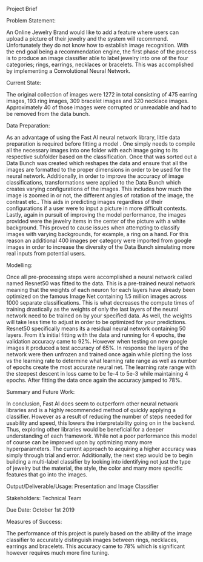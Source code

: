 
Project Brief

Problem Statement:

An Online Jewelry Brand would like to add a feature where users can upload a picture of their jewelry and the system will recommend. Unfortunately they do not know how to establish image recognition.
With the end goal being a recommendation engine, the first phase of the process is to produce an image classifier able to label jewelry into one of the four categories; rings, earrings, necklaces or bracelets. This was accomplished by implementing a Convolutional Neural Network. 

Current State:

The original collection of images were 1272 in total consisting of 475 earring images, 193 ring images, 309 bracelet images and 320 necklace images. Approximately 40 of those images were corrupted or unreadable and had to be removed from the data bunch.

Data Preparation:

As an advantage of using the Fast AI neural network library, little data preparation is required before fitting a model . One simply needs to compile all the necessary images into one folder with each image going to its respective subfolder based on the classification. Once that was sorted out a Data Bunch was created which reshapes the data and ensure that all the images are formatted to the proper dimensions in order to be used for the neural network. Additionally, in order to improve the accuracy of image classifications, transformations were applied to the Data Bunch which creates varying configurations of the images. This includes how much the image is zoomed in or not, the different angles of rotation of the image, the contrast etc.. This aids in predicting images regardless of their configurations if a user were to input a picture in more difficult contexts. Lastly, again in pursuit of improving the model performance, the images provided were the jewelry items in the center of the picture with a white background. This proved to cause issues when attempting to classify images with varying backgrounds, for example, a ring on a hand. For this reason an additional 400 images per category were imported from google images in order to increase the diversity of the Data Bunch simulating more real inputs from potential users.

Modelling:

Once all pre-processing steps were accomplished a neural network called named Resnet50 was fitted to the data. This is a pre-trained neural network meaning that the weights of each neuron for each layers have already been optimized on the famous Image Net containing 1.5 million images across 1000 separate classifications. This is what decreases the compute times of training drastically as the weights of only the last layers of the neural network need to be trained on by your specified data. As well, the weights will take less time to adjust in order to be optimized for your predictions. Resnet50 specifically means its a residual neural network containing 50 layers. From it’s initial fitting with the data and running for 4 epochs, the validation accuracy came to 92%. However when testing on new google images it produced a test accuracy of 65%. In response the layers of the network were then unfrozen and trained once again while plotting the loss vs the learning rate to determine what learning rate range as well as number of epochs create the most accurate neural net. The learning rate range with the steepest descent in loss came to be 1e-4 to 5e-3 while maintaining 4 epochs. After fitting the data once again the accuracy jumped to 78%. 

Summary and Future Work:

In conclusion, Fast AI does seem to outperform other neural network libraries and is a highly recommended method of quickly applying a classifier. However as a result of reducing the number of steps needed for usability and speed, this lowers the interpretability going on in the backend. Thus, exploring other libraries would be beneficial for a deeper understanding of each framework. While not a poor performance this model of course can be improved upon by optimizing many more hyperparameters. The current approach to acquiring a higher accuracy was simply through trial and error. Additionally, the next step would be to begin building a multi-label classifier by looking into identifying not just the type of jewelry but the material, the style, the color and many more specific features that go into the images.

Output/Deliverable/Usage: 
Presentation and Image Classifier

Stakeholders:
Technical Team

Due Date:
October 1st 2019

Measures of Success:

The performance of this project is purely based on the ability of the image classifier to accurately distinguish images between rings, necklaces, earrings and bracelets. This accuracy came to 78% which is significant however requires much more fine tuning.

